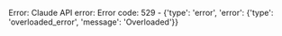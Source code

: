 Error: Claude API error: Error code: 529 - {'type': 'error', 'error': {'type': 'overloaded_error', 'message': 'Overloaded'}}